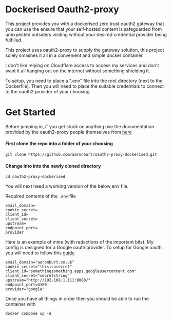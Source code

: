# Dockerised Oauth2-proxy

This project provides you with a dockerised zero trust oauth2 gateway that you can use the ensure that your self-hosted content is safeguarded from unexpected outsiders visiting without your desired credential provider being fulfilled. 

This project uses oauth2-proxy to supply the gateway solution, this project solely smashes it all in a convenient and simple docker container. 

I don't like relying on Cloudflare access to access my services and don't want it all hanging out on the internet without something shielding it. 

To setup, you need to place a ".env" file into the root directory (next to the Dockerfile). Then you will need to place the suitable credentials to connect to the oauth2 provider of your choosing.

# Get Started 

Before jumping in, if you get stuck on anything use the documentation provided by the oauth2-proxy people themselves from [here](https://oauth2-proxy.github.io/oauth2-proxy/docs/configuration/oauth_provider/)

#### First clone the repo into a folder of your choosing
```
git clone https://github.com/aaronburt/oauth2-proxy-dockerised.git
```

#### Change into into the newly cloned directory
```
cd oauth2-proxy-dockerised
```

You will next need a working version of the below env file. 

Required contents of the ```.env``` file
```
email_domain=
cookie_secret=
client_id=
client_secret=
upstream=
endpoint_port=
provider
```

Here is an example of mine (with redactions of the important bits). My config is designed for a Google oauth provider. To setup for Google oauth you will need to follow this [guide](https://developers.google.com/workspace/guides/create-credentials)
```
email_domain="aaronburt.co.uk"
cookie_secret="thisisasecret"
client_id="somethingsomething.apps.googleusercontent.com"
client_secret="secretstring"
upstream="http://192.168.1.111:8080/"
endpoint_port=4180
provider="google"
```

Once you have all things in order then you should be able to run the container with

```
docker compose up -d 
```